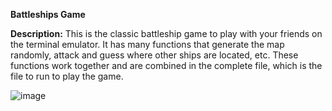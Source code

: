 **Battleships Game**

**Description:**
This is the classic battleship game to play with your friends on the terminal emulator. It has many functions that generate the map randomly, attack and guess where other ships
are located, etc. These functions work together and are combined in the complete file, which is the file to run to play the game. 

![image](https://github.com/KartikM24/BattleShips-PvP/assets/86750762/30902e90-0af4-46be-af44-6a3c7a1d68e2)

